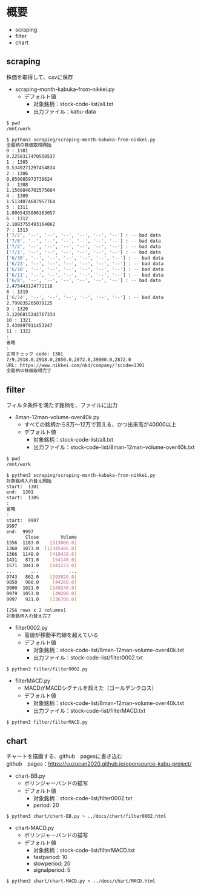 # 概要

- scraping
- filter
- chart

## scraping

株価を取得して、csvに保存

- scraping-month-kabuka-from-nikkei.py
  - デフォルト値
    - 対象銘柄：stock-code-list/all.txt 
    - 出力ファイル：kabu-data

```bash
$ pwd
/mnt/work

$ python3 scraping/scraping-month-kabuka-from-nikkei.py
全銘柄の株価取得開始
0 : 1301
0.2258317470550537
1 : 1305
0.5349271297454834
2 : 1306
0.850085973739624
3 : 1308
1.1568846702575684
4 : 1309
1.5134074687957764
5 : 1311
1.8065435886383057
6 : 1312
2.1083755493164062
7 : 1313
['7/7', '--', '--', '--', '--', '--', '--'] : -- bad data
['7/6', '--', '--', '--', '--', '--', '--'] : -- bad data
['7/2', '--', '--', '--', '--', '--', '--'] : -- bad data
['7/1', '--', '--', '--', '--', '--', '--'] : -- bad data
['6/30', '--', '--', '--', '--', '--', '--'] : -- bad data
['6/23', '--', '--', '--', '--', '--', '--'] : -- bad data
['6/18', '--', '--', '--', '--', '--', '--'] : -- bad data
['6/11', '--', '--', '--', '--', '--', '--'] : -- bad data
['6/8', '--', '--', '--', '--', '--', '--'] : -- bad data
2.475443124771118
8 : 1319
['6/24', '--', '--', '--', '--', '--', '--'] : -- bad data
2.799835205078125
9 : 1320
3.1206815242767334
10 : 1321
3.439997911453247
11 : 1322
:
省略
:
正常チェック code: 1301
7/9,2918.0,2918.0,2850.0,2872.0,39000.0,2872.0
URL: https://www.nikkei.com/nkd/company/?scode=1301
全銘柄の株価取得完了
```

## filter

フィルタ条件を満たす銘柄を、ファイルに出力

- 8man-12man-volume-over40k.py
  - すべての銘柄から8万～12万で買える、かつ出来高が40000以上 
  - デフォルト値
    - 対象銘柄：stock-code-list/all.txt 
    - 出力ファイル：stock-code-list/8man-12man-volume-over40k.txt

```bash
$ pwd
/mnt/work

$ python3 scraping/scraping-month-kabuka-from-nikkei.py
対象銘柄入れ替え開始
start:  1301
end:  1301
start:  1305
:
省略
:
start:  9997
9997
end:  9997
       Close        Volume
1356  1183.0    [513006.0]
1360  1073.0  [12345486.0]
1366  1148.0    [418428.6]
1431   871.0     [54140.0]
1571  1041.0    [843223.0]
...      ...           ...
9743   862.0    [193020.0]
9850   960.0     [44260.0]
9900  1021.0    [149240.0]
9979  1053.0     [49280.0]
9997   921.0    [236700.0]

[256 rows x 2 columns]
対象銘柄入れ替え完了
```

- filter0002.py
  - 高値が移動平均線を超えている
  - デフォルト値
    - 対象銘柄：stock-code-list/8man-12man-volume-over40k.txt
    - 出力ファイル：stock-code-list/filter0002.txt

```bash
$ python3 filter/filter0002.py
```

- filterMACD.py
  - MACDがMACDシグナルを超えた（ゴールデンクロス）
  - デフォルト値
    - 対象銘柄：stock-code-list/8man-12man-volume-over40k.txt
    - 出力ファイル：stock-code-list/filterMACD.txt

```bash
$ python3 filter/filterMACD.py
```

## chart

チャートを描画する、github　pagesに書き込む  
github　pages：https://suzucan2020.github.io/opensource-kabu-project/

- chart-BB.py
  - ボリンジャーバンドの描写
  - デフォルト値
    - 対象銘柄：stock-code-list/filter0002.txt
    - period: 20 

```bash
$ python3 chart/chart-BB.py > ../docs/chart/filter0002.html
```

- chart-MACD.py
  - ボリンジャーバンドの描写
  - デフォルト値
    - 対象銘柄：stock-code-list/filterMACD.txt
    - fastperiod: 10
    - slowperiod: 20
    - signalperiod: 5

```
$ python3 chart/chart-MACD.py > ../docs/chart/MACD.html
```
